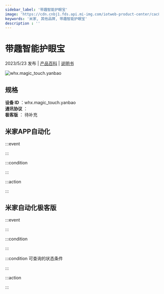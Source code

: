 ```yaml
---
sidebar_label: '带趣智能护眼宝'
image: 'https://cdn.cnbj1.fds.api.mi-img.com/iotweb-product-center/cac8bef232c95efd81b2950d2b79bf97_1679453488274.png?GalaxyAccessKeyId=AKVGLQWBOVIRQ3XLEW&Expires=9223372036854775807&Signature=imVEmHs685U7sKj3VCZ3fgX3QUQ='
keywords: '米家, 其他品牌, 带趣智能护眼宝'
description : ''
---
```

# 带趣智能护眼宝

2023/5/23 发布 | [产品百科](https://home.mi.com/webapp/content/baike/product/index.html?model=whx.magic_touch.yanbao/) | [说明书](https://home.mi.com/views/introduction.html?model=whx.magic_touch.yanbao&region=cn)

![whx.magic_touch.yanbao](https://cdn.cnbj1.fds.api.mi-img.com/iotweb-product-center/cac8bef232c95efd81b2950d2b79bf97_1679453488274.png?GalaxyAccessKeyId=AKVGLQWBOVIRQ3XLEW&Expires=9223372036854775807&Signature=imVEmHs685U7sKj3VCZ3fgX3QUQ=)

## 规格  
> 
**设备 ID** ：whx.magic_touch.yanbao  
**通讯协议** ：  
**极客版**  ： 待补充 


## 米家APP自动化  

:::event  

:::

:::condition  

:::

:::action   

:::

## 米家自动化极客版  

:::event  

:::

:::condition  

:::

:::condition 可查询的状态条件  

:::

:::action  

:::

        
